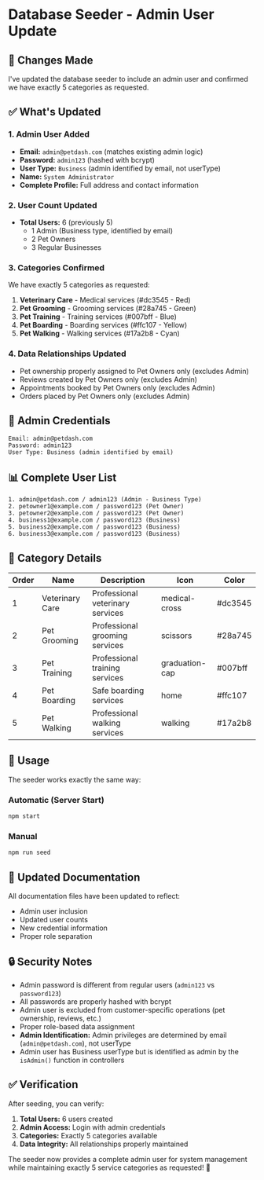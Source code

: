 # Database Seeder - Admin User Update

## 🔧 Changes Made

I've updated the database seeder to include an admin user and confirmed we have exactly 5 categories as requested.

## ✅ What's Updated

### 1. **Admin User Added**
- **Email:** `admin@petdash.com` (matches existing admin logic)
- **Password:** `admin123` (hashed with bcrypt)
- **User Type:** `Business` (admin identified by email, not userType)
- **Name:** `System Administrator`
- **Complete Profile:** Full address and contact information

### 2. **User Count Updated**
- **Total Users:** 6 (previously 5)
  - 1 Admin (Business type, identified by email)
  - 2 Pet Owners
  - 3 Regular Businesses

### 3. **Categories Confirmed**
We have exactly 5 categories as requested:
1. **Veterinary Care** - Medical services (#dc3545 - Red)
2. **Pet Grooming** - Grooming services (#28a745 - Green)
3. **Pet Training** - Training services (#007bff - Blue)
4. **Pet Boarding** - Boarding services (#ffc107 - Yellow)
5. **Pet Walking** - Walking services (#17a2b8 - Cyan)

### 4. **Data Relationships Updated**
- Pet ownership properly assigned to Pet Owners only (excludes Admin)
- Reviews created by Pet Owners only (excludes Admin)
- Appointments booked by Pet Owners only (excludes Admin)
- Orders placed by Pet Owners only (excludes Admin)

## 🔑 Admin Credentials

```
Email: admin@petdash.com
Password: admin123
User Type: Business (admin identified by email)
```

## 📊 Complete User List

```
1. admin@petdash.com / admin123 (Admin - Business Type)
2. petowner1@example.com / password123 (Pet Owner)
3. petowner2@example.com / password123 (Pet Owner)
4. business1@example.com / password123 (Business)
5. business2@example.com / password123 (Business)
6. business3@example.com / password123 (Business)
```

## 🎯 Category Details

| Order | Name | Description | Icon | Color |
|-------|------|-------------|------|-------|
| 1 | Veterinary Care | Professional veterinary services | medical-cross | #dc3545 |
| 2 | Pet Grooming | Professional grooming services | scissors | #28a745 |
| 3 | Pet Training | Professional training services | graduation-cap | #007bff |
| 4 | Pet Boarding | Safe boarding services | home | #ffc107 |
| 5 | Pet Walking | Professional walking services | walking | #17a2b8 |

## 🚀 Usage

The seeder works exactly the same way:

### Automatic (Server Start)
```bash
npm start
```

### Manual
```bash
npm run seed
```

## 📝 Updated Documentation

All documentation files have been updated to reflect:
- Admin user inclusion
- Updated user counts
- New credential information
- Proper role separation

## 🔒 Security Notes

- Admin password is different from regular users (`admin123` vs `password123`)
- All passwords are properly hashed with bcrypt
- Admin user is excluded from customer-specific operations (pet ownership, reviews, etc.)
- Proper role-based data assignment
- **Admin Identification:** Admin privileges are determined by email (`admin@petdash.com`), not userType
- Admin user has Business userType but is identified as admin by the `isAdmin()` function in controllers

## ✅ Verification

After seeding, you can verify:

1. **Total Users:** 6 users created
2. **Admin Access:** Login with admin credentials
3. **Categories:** Exactly 5 categories available
4. **Data Integrity:** All relationships properly maintained

The seeder now provides a complete admin user for system management while maintaining exactly 5 service categories as requested! 🎉
